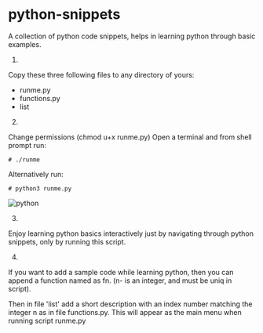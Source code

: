 # python-snippets
A collection of python code snippets, helps in learning python through basic examples.


1)
Copy these three following files to any directory of yours:
- runme.py
- functions.py
- list
  

2)
Change permissions (chmod u+x runme.py)
    Open a terminal and from shell prompt run:
    
    # ./runme
 
Alternatively run:
 
    # python3 runme.py

![python](https://user-images.githubusercontent.com/33130624/57377265-08d58e80-7170-11e9-9fe6-690f1fe1d47c.gif)

3) 
Enjoy learning python basics interactively just by navigating through python snippets,
only by running this script.
     
  
4)
If you want to add a sample code while learning python, 
then you can append a function named as fn. 
(n- is an integer, and must be uniq in script).
  
Then in file 'list' add a short description with an index number matching the integer n as 
in file functions.py. This will appear as the main menu when running script runme.py
  

